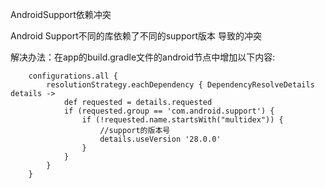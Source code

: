 AndroidSupport依赖冲突

Android Support不同的库依赖了不同的support版本  导致的冲突

解决办法：在app的build.gradle文件的android节点中增加以下内容:

```
    configurations.all {
        resolutionStrategy.eachDependency { DependencyResolveDetails details ->
            def requested = details.requested
            if (requested.group == 'com.android.support') {
                if (!requested.name.startsWith("multidex")) {
                	//support的版本号
                    details.useVersion '28.0.0'
                }
            }
        }
    }

```
